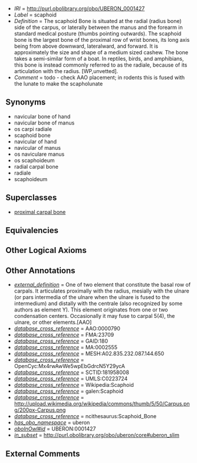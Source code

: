  * *IRI* = http://purl.obolibrary.org/obo/UBERON_0001427
 * *Label* = scaphoid
 * *Definition* = The scaphoid Bone is situated at the radial (radius bone) side of the carpus, or laterally between the manus and the forearm in standard medical posture (thumbs pointing outwards). The scaphoid bone is the largest bone of the proximal row of wrist bones, its long axis being from above downward, lateralward, and forward. It is approximately the size and shape of a medium sized cashew. The bone takes a semi-similar form of a boat. In reptiles, birds, and amphibians, this bone is instead commonly referred to as the radiale, because of its articulation with the radius. [WP,unvetted].
 * *Comment* = todo - check AAO placement; in rodents this is fused with the lunate to make the scapholunate

## Synonyms

 * navicular bone of hand
 * navicular bone of manus
 * os carpi radiale
 * scaphoid bone
 * navicular of hand
 * navicular of manus
 * os naviculare manus
 * os scaphoideum
 * radial carpal bone
 * radiale
 * scaphoideum

## Superclasses

 * [proximal carpal bone](../../UBERON/80/UBERON_0001480.md)

## Equivalencies


## Other Logical Axioms


## Other Annotations

 * *[external_definition](../../UBPROP/01/UBPROP_0000001.md)* = One of two element that constitute the basal row of carpals. It articulates proximally with the radius, mesially with the ulnare (or pars intermedia of the ulnare when the ulnare is fused to the intermedium) and distally with the centrale (also recognized by some authors as element Y). This element originates from one or two condensation centers. Occasionally it may fuse to carpal 5(4), the ulnare, or other elements.[AAO]
 * *[database_cross_reference](../../ef/oboInOwl#hasDbXref.md)* = AAO:0000790
 * *[database_cross_reference](../../ef/oboInOwl#hasDbXref.md)* = FMA:23709
 * *[database_cross_reference](../../ef/oboInOwl#hasDbXref.md)* = GAID:180
 * *[database_cross_reference](../../ef/oboInOwl#hasDbXref.md)* = MA:0002555
 * *[database_cross_reference](../../ef/oboInOwl#hasDbXref.md)* = MESH:A02.835.232.087.144.650
 * *[database_cross_reference](../../ef/oboInOwl#hasDbXref.md)* = OpenCyc:Mx4rwAwWe5wpEbGdrcN5Y29ycA
 * *[database_cross_reference](../../ef/oboInOwl#hasDbXref.md)* = SCTID:181958008
 * *[database_cross_reference](../../ef/oboInOwl#hasDbXref.md)* = UMLS:C0223724
 * *[database_cross_reference](../../ef/oboInOwl#hasDbXref.md)* = Wikipedia:Scaphoid
 * *[database_cross_reference](../../ef/oboInOwl#hasDbXref.md)* = galen:Scaphoid
 * *[database_cross_reference](../../ef/oboInOwl#hasDbXref.md)* = http://upload.wikimedia.org/wikipedia/commons/thumb/5/50/Carpus.png/200px-Carpus.png
 * *[database_cross_reference](../../ef/oboInOwl#hasDbXref.md)* = ncithesaurus:Scaphoid_Bone
 * *[has_obo_namespace](../../ce/oboInOwl#hasOBONamespace.md)* = uberon
 * *[oboInOwl#id](../../id/oboInOwl#id.md)* = UBERON:0001427
 * *[in_subset](../../et/oboInOwl#inSubset.md)* = http://purl.obolibrary.org/obo/uberon/core#uberon_slim

## External Comments

